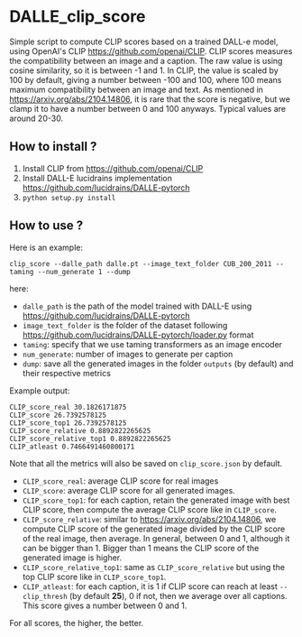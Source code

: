 # DALLE_clip_score

Simple script to compute CLIP scores based on a trained DALL-e model, using OpenAI's CLIP <https://github.com/openai/CLIP>.
CLIP scores measures the compatibility between an image and a caption. The raw value is using cosine similarity, so it is 
between -1 and 1. In CLIP, the value is scaled by 100 by default, giving a number between -100 and 100, where 100 means
maximum compatibility between an image and text. As mentioned in <https://arxiv.org/abs/2104.14806>, it is rare that the score
is negative, but we clamp it to have a number between 0 and 100 anyways. Typical values are around 20-30. 

## How to install ?

1. Install CLIP from <https://github.com/openai/CLIP>
2. Install DALL-E lucidrains implementation <https://github.com/lucidrains/DALLE-pytorch> 
3. `python setup.py install`

## How to use ?


Here is an example:

`clip_score --dalle_path dalle.pt --image_text_folder CUB_200_2011 --taming --num_generate 1 --dump`

here:

- `dalle_path` is the path of the model trained with DALL-E using <https://github.com/lucidrains/DALLE-pytorch> 
- `image_text_folder` is the folder of the dataset following <https://github.com/lucidrains/DALLE-pytorch/loader.py>  format
- `taming`: specify that we use taming transformers as an image encoder
- `num_generate`: number of images to generate per caption
- `dump`: save all the generated images in the folder `outputs` (by default) and their respective metrics

Example output:

```
CLIP_score_real 30.1826171875
CLIP_score 26.7392578125
CLIP_score_top1 26.7392578125
CLIP_score_relative 0.8892822265625
CLIP_score_relative_top1 0.8892822265625
CLIP_atleast 0.7466491460800171
```

Note that all the metrics will also be saved on `clip_score.json` by default.

- `CLIP_score_real`: average CLIP score for real images
- `CLIP_score`: average CLIP score for all generated images.
- `CLIP_score_top1`: for each caption, retain the generated image with best CLIP score, then compute the average CLIP score like in `CLIP_score`.
- `CLIP_score_relative`: similar to <https://arxiv.org/abs/2104.14806>, we compute CLIP score of the generated image divided by the CLIP score of the real image, then average. In general, between 0 and 1, although it can be bigger than 1. Bigger than 1 means the CLIP score of the generated image is higher.
- `CLIP_score_relative_top1`: same as `CLIP_score_relative` but using the top CLIP score like in `CLIP_score_top1`.
- `CLIP_atleast`: for each caption, it is 1 if CLIP score can reach at least `--clip_thresh` (by default **25**), 0 if not, then we average over all captions. This score gives a number between 0 and 1.

For all scores, the higher, the better.
